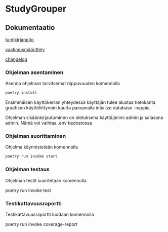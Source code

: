 # StudyGrouper

## Dokumentaatio

[tuntikirjanpito](https://github.com/Gudkat/ot-harjoitustyo/blob/master/python-study-grouper/dokumentaatio/tuntikirjanpito.md)

[vaatimusmäärittely](https://github.com/Gudkat/ot-harjoitustyo/blob/master/python-study-grouper/dokumentaatio/vaatimusmaarittely.md)

[changelog](https://github.com/Gudkat/ot-harjoitustyo/blob/master/python-study-grouper/dokumentaatio/changelog.md)

### Ohjelman asentaminen

Asenna ohjelman tarvitsemat riippuvuuden komennolla 

```bash
poetry install
```

Ensimmäisen käyttökerran yhteydessä käyttäjän tulee alustaa tietokanta graafisen käyttöliittymän kautta painamalla intialize database -nappia. 

Ohjelman sisäänkirjautuminen on oletuksena käyttäjänimi admin ja salasana admin. Nämä voi vaihtaa .env tiedostossa

### Ohjelman suorittaminen

Ohjelma käynnistetään komennolla

```bash
poetry run invoke start
```

### Ohjelman testaus
Ohjelman testit suoritetaan komennolla

poetry run invoke test

### Testikattavuusraportti

Testikattavuusraportti luodaan komennolla

poetry run invoke coverage-report

